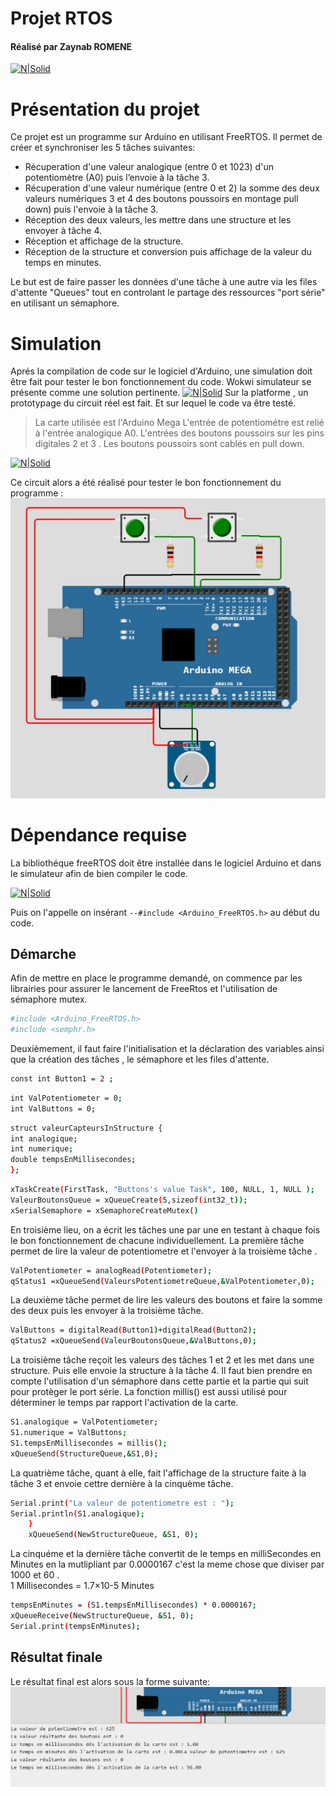# Projet RTOS
#### Réalisé par Zaynab ROMENE
[![N|Solid](https://hackster.imgix.net/uploads/cover_image/file/128512/ArduinoFreeRTOSLogo.png?auto=compress&w=900&h=675&fit=min&fm=jpg)]()

# Présentation du projet 

Ce projet est un programme sur Arduino en utilisant FreeRTOS. Il permet de créer et synchroniser les 5 tâches suivantes: 
- Récuperation d'une valeur analogique (entre 0 et 1023) d'un potentiomètre (A0) puis l’envoie à la tâche 3.
- Récuperation d'une valeur numérique (entre 0 et 2) la somme des deux valeurs numériques 3 et 4 des boutons poussoirs en montage pull down) puis l'envoie à la tâche 3.
- Réception des deux valeurs, les mettre dans une structure et les envoyer à tâche 4.
-  Réception et affichage de la structure. 
- Réception de la structure et conversion puis affichage de la valeur du temps en minutes.

Le but est de faire passer les données d'une tâche à une autre via les files d'attente "Queues" tout en controlant le partage des ressources "port série" en utilisant un sémaphore.


# Simulation
Aprés la compilation de code sur le logiciel d'Arduino, une simulation doit être fait pour tester le bon fonctionnement du code. 
Wokwi simulateur se présente comme une solution pertinente. 
[![N|Solid](https://www.mouser.fr/images/suppliers/logos/wokwi.png)]()
Sur la platforme , un prototypage du circuit réel est fait. Et sur lequel le code va être testé. 

> La carte utilisée est l'Arduino Mega 
L'entrée de potentiométre est relié à l'entrée analogique A0.
L'entrées des boutons poussoirs sur les pins digitales 2 et 3 . Les boutons poussoirs sont cablés en pull down.

[![N|Solid](https://s3-eu-west-1.amazonaws.com/sdz-upload/prod/upload/boutonPullDown.png)]()

Ce circuit alors a été réalisé pour tester le bon fonctionnement du programme : 
![image](Circuit.jpg)



# Dépendance requise
La bibliothéque freeRTOS doit être installée dans le logiciel Arduino et dans le simulateur afin de bien compiler le code.

[![N|Solid](https://hackster.imgix.net/uploads/image/file/128501/screenshot-from-2016-03-01-110338.png?auto=compress%2Cformat&w=1280&h=960&fit=max)]()

Puis on l'appelle on insérant `--#include <Arduino_FreeRTOS.h>` au début du code.

## Démarche 
Afin de mettre en place le programme demandé, on commence par les librairies pour assurer le lancement de FreeRtos et l'utilisation de sémaphore mutex.
```sh
#include <Arduino_FreeRTOS.h>                  
#include <semphr.h>   
```
Deuxièmement, il faut faire l'initialisation et la déclaration des variables ainsi que la création des tâches , le sémaphore et les files d'attente.
```sh
const int Button1 = 2 ; 
```
```sh
int ValPotentiometer = 0;
int ValButtons = 0;
```
```sh
struct valeurCapteursInStructure {               
int analogique;                                  
int numerique;
double tempsEnMillisecondes;
};
```
```sh
xTaskCreate(FirstTask, "Buttons's value Task", 100, NULL, 1, NULL );       
ValeurBoutonsQueue = xQueueCreate(5,sizeof(int32_t));
xSerialSemaphore = xSemaphoreCreateMutex()
```

En troisième lieu, on a écrit les tâches une par une en testant à chaque fois le bon fonctionnement de chacune individuellement. 
La première tâche permet de lire la valeur de potentiometre et l'envoyer à la troisième tâche .
```sh
ValPotentiometer = analogRead(Potentiometer);
qStatus1 =xQueueSend(ValeursPotentiometreQueue,&ValPotentiometer,0);
```
La deuxième tâche permet de lire les valeurs des boutons et faire la somme des deux puis les envoyer à la troisième tâche.
```sh
ValButtons = digitalRead(Button1)+digitalRead(Button2);  
qStatus2 =xQueueSend(ValeurBoutonsQueue,&ValButtons,0);
```
La troisième tâche reçoit les valeurs des tâches 1 et 2 et les met dans une structure. Puis elle envoie la structure à la tâche 4. Il faut bien prendre en compte l'utilisation d'un sémaphore dans cette partie et la partie qui suit pour protèger le port série. La fonction millis() est aussi utilisé pour déterminer le temps par rapport l'activation de la carte.
```sh
S1.analogique = ValPotentiometer;                                                    
S1.numerique = ValButtons;
S1.tempsEnMillisecondes = millis();
xQueueSend(StructureQueue,&S1,0); 
```
La quatrième tâche, quant à elle, fait l'affichage de la structure faite à la tâche 3 et envoie cettre dernière à la cinquème tâche.
```sh
Serial.print("La valeur de potentiometre est : ");
Serial.println(S1.analogique);                                                  
    }
    xQueueSend(NewStructureQueue, &S1, 0);                                                  
```

La cinquéme et la dernière tâche convertit de le temps en milliSecondes en Minutes en la mutlipliant par 0.0000167 c'est la meme chose que diviser par 1000 et 60 .  
1 Millisecondes = 1.7×10-5 Minutes
```sh
tempsEnMinutes = (S1.tempsEnMillisecondes) * 0.0000167;                                     
xQueueReceive(NewStructureQueue, &S1, 0);  
Serial.print(tempsEnMinutes);
```
## Résultat finale
Le résultat final est alors sous la forme suivante: 
![image](Output.jpg)



